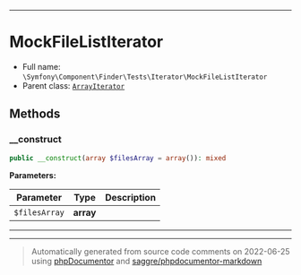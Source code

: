 ***

# MockFileListIterator





* Full name: `\Symfony\Component\Finder\Tests\Iterator\MockFileListIterator`
* Parent class: [`ArrayIterator`](../../../../../ArrayIterator.md)




## Methods


### __construct



```php
public __construct(array $filesArray = array()): mixed
```








**Parameters:**

| Parameter | Type | Description |
|-----------|------|-------------|
| `$filesArray` | **array** |  |




***


***
> Automatically generated from source code comments on 2022-06-25 using [phpDocumentor](http://www.phpdoc.org/) and [saggre/phpdocumentor-markdown](https://github.com/Saggre/phpDocumentor-markdown)
